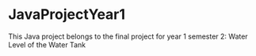 # JavaProjectYear1
This Java project belongs to the final project for year 1 semester 2: Water Level of the Water Tank